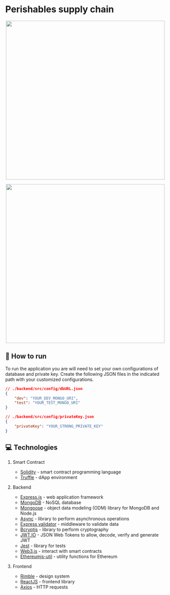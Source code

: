 # Perishables supply chain

<!-- [Flow chart](https://whimsical.com/N1irbVcNY3NVmQjospMB6d) -->

<p align="center">
  
<img src='https://res.cloudinary.com/lorransutter/image/upload/v1592088320/Perishables_supply_chain/Perishables_architecture.png' height=500/>

</p>

<p align="center">
  
<img src='https://res.cloudinary.com/lorransutter/image/upload/v1592088014/Perishables_supply_chain/Flow_chart.png' height=500/>

</p>

## :runner: How to run

To run the application you are will need to set your own configurations of database and private key. Create the following JSON files in the indicated path with your customized configurations.

```json
// ./backend/src/config/dbURL.json
{
    "dev": "YOUR_DEV_MONGO_URI",
    "test": "YOUR_TEST_MONGO_URI"
}
```

```json
// ./backend/src/config/privateKey.json
{
    "privateKey": "YOUR_STRONG_PRIVATE_KEY"
}
```


<!-- ## :book: Resources -->

## :computer: Technologies

1. Smart Contract
    - [Solidity](https://solidity.readthedocs.io/) - smart contract programming language
    - [Truffle](https://www.trufflesuite.com/) - dApp environment

2. Backend
    - [Express.js](http://expressjs.com/) - web application framework
    - [MongoDB](https://www.mongodb.com/) - NoSQL database
    - [Mongoose](https://mongoosejs.com/) - object data modeling (ODM) library for MongoDB and Node.js
    - [Async](https://caolan.github.io/async/v3/) - library to perform asynchronous operations
    - [Express validator](https://express-validator.github.io/docs/) - middleware to validate data
    - [Bcryptjs](https://www.npmjs.com/package/bcryptjs) - library to perform cryptography
    - [JWT.IO](https://jwt.io/) - JSON Web Tokens to allow, decode, verify and generate JWT
    - [Jest](https://jestjs.io/) - library for tests
    - [Web3.js](https://web3js.readthedocs.io/) - interact with smart contracts
    - [Ethereumjs-util](https://www.npmjs.com/package/ethereumjs-util) - utility functions for Ethereum

3. Frontend
    - [Rimble](https://rimble.consensys.design/) - design system
    - [ReactJS](https://reactjs.org/) - frontend library
    - [Axios](https://www.npmjs.com/package/axios) - HTTP requests